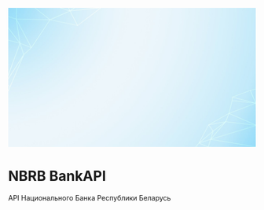 <p align="center"><img src="./art/socialcard.jpg" alt="Social Card"></p>

# NBRB BankAPI
API Национального Банка Республики Беларусь
